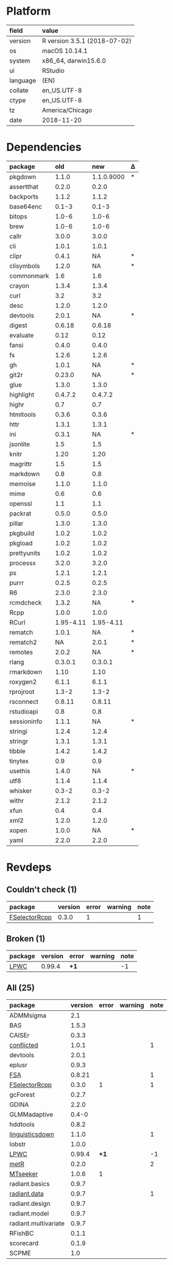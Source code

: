 # Platform

|field    |value                        |
|:--------|:----------------------------|
|version  |R version 3.5.1 (2018-07-02) |
|os       |macOS  10.14.1               |
|system   |x86_64, darwin15.6.0         |
|ui       |RStudio                      |
|language |(EN)                         |
|collate  |en_US.UTF-8                  |
|ctype    |en_US.UTF-8                  |
|tz       |America/Chicago              |
|date     |2018-11-20                   |

# Dependencies

|package     |old       |new        |Δ  |
|:-----------|:---------|:----------|:--|
|pkgdown     |1.1.0     |1.1.0.9000 |*  |
|assertthat  |0.2.0     |0.2.0      |   |
|backports   |1.1.2     |1.1.2      |   |
|base64enc   |0.1-3     |0.1-3      |   |
|bitops      |1.0-6     |1.0-6      |   |
|brew        |1.0-6     |1.0-6      |   |
|callr       |3.0.0     |3.0.0      |   |
|cli         |1.0.1     |1.0.1      |   |
|clipr       |0.4.1     |NA         |*  |
|clisymbols  |1.2.0     |NA         |*  |
|commonmark  |1.6       |1.6        |   |
|crayon      |1.3.4     |1.3.4      |   |
|curl        |3.2       |3.2        |   |
|desc        |1.2.0     |1.2.0      |   |
|devtools    |2.0.1     |NA         |*  |
|digest      |0.6.18    |0.6.18     |   |
|evaluate    |0.12      |0.12       |   |
|fansi       |0.4.0     |0.4.0      |   |
|fs          |1.2.6     |1.2.6      |   |
|gh          |1.0.1     |NA         |*  |
|git2r       |0.23.0    |NA         |*  |
|glue        |1.3.0     |1.3.0      |   |
|highlight   |0.4.7.2   |0.4.7.2    |   |
|highr       |0.7       |0.7        |   |
|htmltools   |0.3.6     |0.3.6      |   |
|httr        |1.3.1     |1.3.1      |   |
|ini         |0.3.1     |NA         |*  |
|jsonlite    |1.5       |1.5        |   |
|knitr       |1.20      |1.20       |   |
|magrittr    |1.5       |1.5        |   |
|markdown    |0.8       |0.8        |   |
|memoise     |1.1.0     |1.1.0      |   |
|mime        |0.6       |0.6        |   |
|openssl     |1.1       |1.1        |   |
|packrat     |0.5.0     |0.5.0      |   |
|pillar      |1.3.0     |1.3.0      |   |
|pkgbuild    |1.0.2     |1.0.2      |   |
|pkgload     |1.0.2     |1.0.2      |   |
|prettyunits |1.0.2     |1.0.2      |   |
|processx    |3.2.0     |3.2.0      |   |
|ps          |1.2.1     |1.2.1      |   |
|purrr       |0.2.5     |0.2.5      |   |
|R6          |2.3.0     |2.3.0      |   |
|rcmdcheck   |1.3.2     |NA         |*  |
|Rcpp        |1.0.0     |1.0.0      |   |
|RCurl       |1.95-4.11 |1.95-4.11  |   |
|rematch     |1.0.1     |NA         |*  |
|rematch2    |NA        |2.0.1      |*  |
|remotes     |2.0.2     |NA         |*  |
|rlang       |0.3.0.1   |0.3.0.1    |   |
|rmarkdown   |1.10      |1.10       |   |
|roxygen2    |6.1.1     |6.1.1      |   |
|rprojroot   |1.3-2     |1.3-2      |   |
|rsconnect   |0.8.11    |0.8.11     |   |
|rstudioapi  |0.8       |0.8        |   |
|sessioninfo |1.1.1     |NA         |*  |
|stringi     |1.2.4     |1.2.4      |   |
|stringr     |1.3.1     |1.3.1      |   |
|tibble      |1.4.2     |1.4.2      |   |
|tinytex     |0.9       |0.9        |   |
|usethis     |1.4.0     |NA         |*  |
|utf8        |1.1.4     |1.1.4      |   |
|whisker     |0.3-2     |0.3-2      |   |
|withr       |2.1.2     |2.1.2      |   |
|xfun        |0.4       |0.4        |   |
|xml2        |1.2.0     |1.2.0      |   |
|xopen       |1.0.0     |NA         |*  |
|yaml        |2.2.0     |2.2.0      |   |

# Revdeps

## Couldn't check (1)

|package                                    |version |error |warning |note |
|:------------------------------------------|:-------|:-----|:-------|:----|
|[FSelectorRcpp](problems.md#fselectorrcpp) |0.3.0   |1     |        |1    |

## Broken (1)

|package                  |version |error  |warning |note |
|:------------------------|:-------|:------|:-------|:----|
|[LPWC](problems.md#lpwc) |0.99.4  |__+1__ |        |-1   |

## All (25)

|package                                        |version |error  |warning |note |
|:----------------------------------------------|:-------|:------|:-------|:----|
|ADMMsigma                                      |2.1     |       |        |     |
|BAS                                            |1.5.3   |       |        |     |
|CAISEr                                         |0.3.3   |       |        |     |
|[conflicted](problems.md#conflicted)           |1.0.1   |       |        |1    |
|devtools                                       |2.0.1   |       |        |     |
|eplusr                                         |0.9.3   |       |        |     |
|[FSA](problems.md#fsa)                         |0.8.21  |       |        |1    |
|[FSelectorRcpp](problems.md#fselectorrcpp)     |0.3.0   |1      |        |1    |
|gcForest                                       |0.2.7   |       |        |     |
|GDINA                                          |2.2.0   |       |        |     |
|GLMMadaptive                                   |0.4-0   |       |        |     |
|hddtools                                       |0.8.2   |       |        |     |
|[linguisticsdown](problems.md#linguisticsdown) |1.1.0   |       |        |1    |
|lobstr                                         |1.0.0   |       |        |     |
|[LPWC](problems.md#lpwc)                       |0.99.4  |__+1__ |        |-1   |
|[metR](problems.md#metr)                       |0.2.0   |       |        |2    |
|[MTseeker](problems.md#mtseeker)               |1.0.6   |1      |        |     |
|radiant.basics                                 |0.9.7   |       |        |     |
|[radiant.data](problems.md#radiantdata)        |0.9.7   |       |        |1    |
|radiant.design                                 |0.9.7   |       |        |     |
|radiant.model                                  |0.9.7   |       |        |     |
|radiant.multivariate                           |0.9.7   |       |        |     |
|RFishBC                                        |0.1.1   |       |        |     |
|scorecard                                      |0.1.9   |       |        |     |
|SCPME                                          |1.0     |       |        |     |

